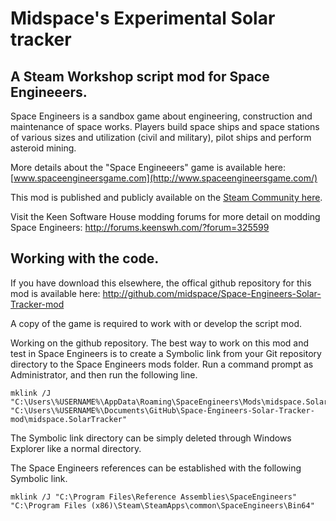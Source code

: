 Midspace's Experimental Solar tracker
======================
A Steam Workshop script mod for Space Engineeers.
----------------------

Space Engineers is a sandbox game about engineering, construction and maintenance 
of space works. Players build space ships and space stations of various sizes and 
utilization (civil and military), pilot ships and perform asteroid mining.

More details about the "Space Engineeers" game is available here:
[www.spaceengineersgame.com](http://www.spaceengineersgame.com/)


This mod is published and publicly available on the [Steam Community here](
http://steamcommunity.com/sharedfiles/filedetails/?id=380993690).

Visit the Keen Software House modding forums for more detail on modding Space Engineers:
http://forums.keenswh.com/?forum=325599


Working with the code.
---------------------
If you have download this elsewhere, the offical github repository for this mod is available here:
http://github.com/midspace/Space-Engineers-Solar-Tracker-mod

A copy of the game is required to work with or develop the script mod.

Working on the github repository.
The best way to work on this mod and test in Space Engineers is to create a Symbolic 
link from your Git repository directory to the Space Engineers mods folder.
Run a command prompt as Administrator, and then run the following line.

```
mklink /J "C:\Users\%USERNAME%\AppData\Roaming\SpaceEngineers\Mods\midspace.SolarTracker" "C:\Users\%USERNAME%\Documents\GitHub\Space-Engineers-Solar-Tracker-mod\midspace.SolarTracker"
```

The Symbolic link directory can be simply deleted through Windows Explorer like a normal directory.

The Space Engineers references can be established with the following Symbolic link.
```
mklink /J "C:\Program Files\Reference Assemblies\SpaceEngineers" "C:\Program Files (x86)\Steam\SteamApps\common\SpaceEngineers\Bin64"
```
